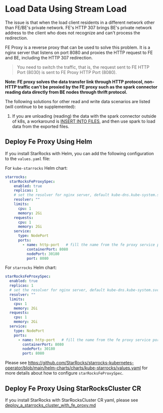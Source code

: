 # Load Data Using Stream Load

The issue is that when the load client residents in a different network other than FE/BE's private network. FE's HTTP
307 brings BE's private network address to the client who does not recognize and can't process the redirection.

FE Proxy is a reverse proxy that can be used to solve this problem. It is a nginx server that listens on port 8080 and
proxies the HTTP request to FE and BE, including the HTTP 307 redirection.
> You need to switch the traffic, that is, the request sent to FE HTTP Port (8030) is sent to FE Proxy HTTP Port (8080).

**Note: FE proxy solves the data transfer link through HTTP protocol, non-HTTP traffic can't be proxied by the FE proxy
such as the spark connector reading data directly from BE nodes through thrift protocol.**

The following solutions for other read and write data scenarios are listed (will continue to be supplemented):

1. If you are unloading (reading) the data with the spark connector outside of k8s, a workaround
   is [INSERT INTO FILES](https://docs.starrocks.io/docs/unloading/unload_using_insert_into_files/), and then use spark
   to load data from the exported files.

## Deploy Fe Proxy Using Helm

If you install StarRocks with Helm, you can add the following configuration to the `values.yaml` file:

For `kube-starrocks` Helm chart:

```yaml
starrocks:
  starRocksFeProxySpec:
    enabled: true
    replicas: 1
    # set the resolver for nginx server, default kube-dns.kube-system.svc.cluster.local
    resolver: ""
    limits:
      cpu: 1
      memory: 2Gi
    requests:
      cpu: 1
      memory: 2Gi
    service:
      type: NodePort
      ports:
        - name: http-port   # fill the name from the fe proxy service ports
          containerPort: 8080
          nodePort: 30180
          port: 8080
```

For `starrocks` Helm chart:

```yaml
starRocksFeProxySpec:
  enabled: true
  replicas: 1
  # set the resolver for nginx server, default kube-dns.kube-system.svc.cluster.local
  resolver: ""
  limits:
    cpu: 1
    memory: 2Gi
  requests:
    cpu: 1
    memory: 2Gi
  service:
    type: NodePort
    ports:
      - name: http-port   # fill the name from the fe proxy service ports
        containerPort: 8080
        nodePort: 30180
        port: 8080
```

Please
see https://github.com/StarRocks/starrocks-kubernetes-operator/blob/main/helm-charts/charts/kube-starrocks/values.yaml
for more details about how to configure `starRocksFeProxySpec`.

## Deploy Fe Proxy Using StarRocksCluster CR

If you install StarRocks with StarRocksCluster CR yaml, please see [deploy_a_starrocks_cluster_with_fe_proxy.md](
../examples/starrocks/deploy_a_starrocks_cluster_with_fe_proxy.yaml)
